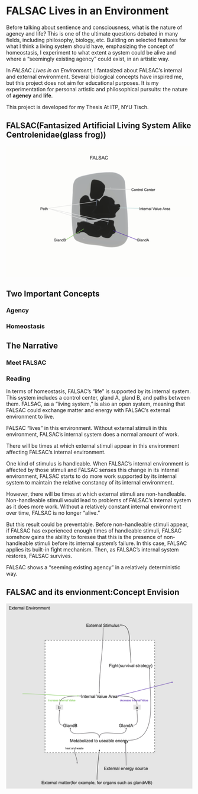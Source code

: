 # FALSAC Lives in an Environment

Before talking about sentience and consciousness, what is the nature of agency and life? This is one of the ultimate questions debated in many fields, including philosophy, biology, etc. Building on selected features for what I think a living system should have, emphasizing the concept of homeostasis, I experiment to what extent a system could be alive and where a “seemingly existing agency” could exist, in an artistic way.

In _FALSAC Lives in an Environment_, I fantasized about FALSAC’s internal and external environment. Several biological concepts have inspired me, but this project does not aim for educational purposes. It is my experimentation for personal artistic and philosophical pursuits: the nature of **agency** and **life**.

This project is developed for my Thesis At ITP, NYU Tisch.

## FALSAC(Fantasized Artificial Living System Alike Centrolenidae(glass frog))
![FALSACVisual](/Images/FALSACVisual.png)

## Two Important Concepts
### Agency

### Homeostasis

## The Narrative
### Meet FALSAC

### Reading
In terms of homeostasis, FALSAC’s “life” is supported by its internal system. This system includes a control center, gland A, gland B, and paths between them. FALSAC, as a “living system,” is also an open system, meaning that FALSAC could exchange matter and energy with FALSAC’s external environment to live.

FALSAC “lives” in this environment. Without external stimuli in this environment, FALSAC’s internal system does a normal amount of work.

There will be times at which external stimuli appear in this environment affecting FALSAC’s internal environment.

One kind of stimulus is handleable. When FALSAC’s internal environment is affected by those stimuli and FALSAC senses this change in its internal environment, FALSAC starts to do more work supported by its internal system to maintain the relative constancy of its internal environment.

However, there will be times at which external stimuli are non-handleable. Non-handleable stimuli would lead to problems of FALSAC’s internal system as it does more work. Without a relatively constant internal environment over time, FALSAC is no longer “alive.”

But this result could be preventable. Before non-handleable stimuli appear, if FALSAC has experienced enough times of handleable stimuli, FALSAC somehow gains the ability to foresee that this is the presence of non-handleable stimuli before its internal system’s failure. In this case, FALSAC applies its built-in fight mechanism. Then, as FALSAC’s internal system restores, FALSAC survives.

FALSAC shows a “seeming existing agency” in a relatively deterministic way.

## FALSAC and its envionment:Concept Envision
![ConceptEnvision](/Images/ConceptEnvision.png)
